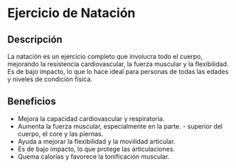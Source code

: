 # Ejercicio de Natación

## Descripción
La natación es un ejercicio completo que involucra todo el cuerpo, mejorando la resistencia cardiovascular, la fuerza muscular y la flexibilidad. Es de bajo impacto, lo que lo hace ideal para personas de todas las edades y niveles de condición física.

## Beneficios
- Mejora la capacidad cardiovascular y respiratoria.
- Aumenta la fuerza muscular, especialmente en la parte.    - superior del cuerpo, el core y las piernas.
- Ayuda a mejorar la flexibilidad y la movilidad articular.
- Es de bajo impacto, lo que protege las articulaciones.
- Quema calorías y favorece la tonificación muscular.





























